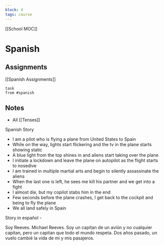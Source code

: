 ```yaml
---
block: 4
tags: course
---
```


[[School MOC]]
# Spanish


## Assignments
[[Spanish Assignments]]
```dataview
task
from #spanish 
```

## Notes
- All [[Tenses]]

Spanish Story
- I am a pilot who is flying a plane from United States to Spain
- While on the way, lights start flickering and the tv in the plane starts showing static
- A blue light from the top shines in and aliens start taking over the plane
- I initiate a lockdown and leave the plane on autopilot as the flight starts to nosedive
- I am trained in multiple martial arts and begin to silently assassinate the aliens
- When the last one is left, he sees me kill his partner and we get into a fight
- I almost die, but my copilot stabs him in the end
- Few seconds before the plane crashes, I get back to the cockpit and being to fly the plane
- We all land safely in Spain

Story in español - 

Soy Reeves. Michael Reeves. Soy un capitan de un avión y no cualquier capitan, pero un capitan que todo el mundo respeta. Dos años pasado, un vuelo cambié la vida de mi y mis pasajeros. 